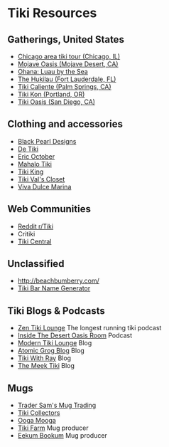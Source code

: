# Tiki Resources
## Gatherings, United States
* [Chicago area tiki tour (Chicago, IL)](http://fraternalorderofmoai.org/events/catt/)
* [Mojave Oasis (Mojave Desert, CA)](http://mojaveoasis.com/)
* [Ohana: Luau by the Sea](http://www.fraternalorderofmoai.org/ohana/)
* [The Hukilau (Fort Lauderdale, FL)](https://www.thehukilau.com/)
* [Tiki Caliente (Palm Springs, CA)](https://www.tiki-caliente.com/)
* [Tiki Kon (Portland, OR)](https://www.tikikon.com/)
* [Tiki Oasis (San Diego, CA)](https://tikioasis.com/)
## Clothing and accessories
* [Black Pearl Designs](https://www.blackpearldesigns.com/)
* [De Tiki](https://www.facebook.com/pages/category/Just-For-Fun/Jimmys-Custom-Tiki-Carving-1486236151673537/)
* [Eric October](http://ericoctober.com/)
* [Mahalo Tiki](http://www.mahalotiki.com/)
* [Tiki King](http://www.tikiking.com/)
* [Tiki Val's Closet](http://www.tikivalscloset.com/)
* [Viva Dulce Marina](https://www.etsy.com/shop/VivaDulceMarina)
## Web Communities
* [Reddit r/Tiki](https://www.reddit.com/r/Tiki/)
* Critiki
* [Tiki Central](http://www.tikiroom.com/tikicentral/bb/)
## Unclassified
* http://beachbumberry.com/
* [Tiki Bar Name Generator](https://www.hanttula.com/tiki-bar-name-generator/)
## Tiki Blogs & Podcasts
* [Zen Tiki Lounge](https://www.zentikilounge.com/) The longest running tiki podcast
* [Inside The Desert Oasis Room](http://polynesianpop.podomatic.com/) Podcast
* [Modern Tiki Lounge](http://www.moderntikilounge.com/) Blog
* [Atomic Grog Blog](http://www.slammie.com/atomicgrog/blog/) Blog
* [Tiki With Ray](http://http//www.tikiwithray.com/) Blog
* [The Meek Tiki](https://themeektiki.wordpress.com/) Blog
## Mugs
* [Trader Sam's Mug Trading](https://www.facebook.com/groups/1621478511405443/?ref=group_browse)
* [Tiki Collectors](https://www.facebook.com/groups/466693903506659/?ref=group_browse)
* [Ooga Mooga](http://www.ooga-mooga.com/)
* [Tiki Farm](http://www.tikifarm.com/) Mug producer
* [Eekum Bookum](https://www.facebook.com/EekumBookumTikiMugs/) Mug producer
